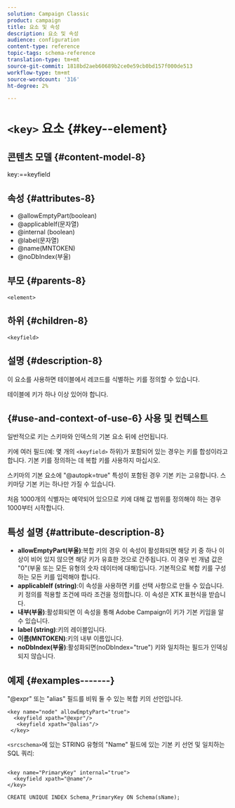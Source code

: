 ```yaml
---
solution: Campaign Classic
product: campaign
title: 요소 및 속성
description: 요소 및 속성
audience: configuration
content-type: reference
topic-tags: schema-reference
translation-type: tm+mt
source-git-commit: 1818bd2aeb60689b2ce0e59cb0bd157f000de513
workflow-type: tm+mt
source-wordcount: '316'
ht-degree: 2%

---
```



# `<key>` 요소  {#key--element}

## 콘텐츠 모델 {#content-model-8}

key:==keyfield

## 속성 {#attributes-8}

* @allowEmptyPart(boolean)
* @applicableIf(문자열)
* @internal (boolean)
* @label(문자열)
* @name(MNTOKEN)
* @noDbIndex(부울)

## 부모 {#parents-8}

`<element>`

## 하위 {#children-8}

`<keyfield>`

## 설명 {#description-8}

이 요소를 사용하면 테이블에서 레코드를 식별하는 키를 정의할 수 있습니다.

테이블에 키가 하나 이상 있어야 합니다.

## {#use-and-context-of-use-6} 사용 및 컨텍스트

일반적으로 키는 스키마와 인덱스의 기본 요소 뒤에 선언됩니다.

키에 여러 필드(예: 몇 개의 `<keyfield>` 하위)가 포함되어 있는 경우는 키를 합성이라고 합니다. 기본 키를 정의하는 데 복합 키를 사용하지 마십시오.

스키마의 기본 요소에 &quot;@autopk=true&quot; 특성이 포함된 경우 기본 키는 고유합니다. 스키마당 기본 키는 하나만 가질 수 있습니다.

처음 1000개의 식별자는 예약되어 있으므로 키에 대해 값 범위를 정의해야 하는 경우 1000부터 시작합니다.

## 특성 설명 {#attribute-description-8}

* **allowEmptyPart(부울)**:복합 키의 경우 이 속성이 활성화되면 해당 키 중 하나 이상이 비어 있지 않으면 해당 키가 유효한 것으로 간주됩니다. 이 경우 빈 개념 값은 &quot;0&quot;(부울 또는 모든 유형의 숫자 데이터에 대해)입니다. 기본적으로 복합 키를 구성하는 모든 키를 입력해야 합니다.
* **applicableIf (string)**:이 속성을 사용하면 키를 선택 사항으로 만들 수 있습니다. 키 정의를 적용할 조건에 따라 조건을 정의합니다. 이 속성은 XTK 표현식을 받습니다.
* **내부(부울)**:활성화되면 이 속성을 통해 Adobe Campaign이 키가 기본 키임을 알 수 있습니다.
* **label (string)**:키의 레이블입니다.
* **이름(MNTOKEN)**:키의 내부 이름입니다.
* **noDbIndex(부울)**:활성화되면(noDbIndex=&quot;true&quot;) 키와 일치하는 필드가 인덱싱되지 않습니다.

## 예제 {#examples-------}

&quot;@expr&quot; 또는 &quot;alias&quot; 필드를 비워 둘 수 있는 복합 키의 선언입니다.

```
<key name="node" allowEmptyPart="true">
  <keyfield xpath="@expr"/>
   <keyfield xpath="@alias"/>
 </key>
```

`<srcschema>`에 있는 STRING 유형의 &quot;Name&quot; 필드에 있는 기본 키 선언 및 일치하는 SQL 쿼리:

```
 
<key name="PrimaryKey" internal="true">  
  <keyfield xpath="@name"/>
</key>

CREATE UNIQUE INDEX Schema_PrimaryKey ON Schema(sName);
```
